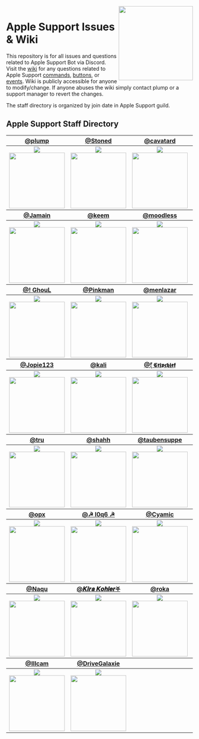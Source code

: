 <img align='right' src='https://i.imgur.com/ZwcvZb2.png' width='200'>

# Apple Support Issues & Wiki

This repository is for all issues and questions related to Apple Support Bot via Discord. Visit the [wiki](https://github.com/plumpx/AppleSupport/wiki) for any questions related to Apple Support [commands](https://github.com/plumpx/AppleSupport/wiki/Commands), [buttons](https://github.com/plumpx/AppleSupport/wiki/Buttons), or [events](https://github.com/plumpx/AppleSupport/wiki/Events). Wiki is publicly accessible for anyone to modify/change. If anyone abuses the wiki simply contact plump or a support manager to revert the changes.

The staff directory is organized by join date in Apple Support guild.

## Apple Support Staff Directory

<table id="staffDirectory" align="center"><thead><tr><th><a href="https://discord.com/users/780514956424642580">@plump</a></th><th><a href="https://discord.com/users/932014119136137226">@Stoned</a></th><th><a href="https://discord.com/users/907378444432715877">@cavatard</a></th><th><a href="https://discord.com/users/619700453952847892">@Ragnar Lodbrok</a></th><tr></thead><tbody><tr><td align="center"><img src="https://plumps.net:1337/role2/?name=Administrator&color=%23ff1414"><br><img src="https://cdn.discordapp.com/avatars/780514956424642580/594b28bab735cde17ec5416b0f7f698b.webp" width=150 height=150></td><td align="center"><img src="https://plumps.net:1337/role2/?name=Administrator&color=%23ff1414"><br><img src="https://cdn.discordapp.com/avatars/932014119136137226/09eacda54ac3dba6748c7c6b937655b3.webp" width=150 height=150></td><td align="center"><img src="https://plumps.net:1337/role2/?name=Support%20Manager&color=%23e91e63"><br><img src="https://cdn.discordapp.com/avatars/907378444432715877/be7ec0d47fceef7ee177c4af05a4eec7.webp" width=150 height=150></td><td align="center"><img src="https://plumps.net:1337/role2/?name=Support%20Manager&color=%23e91e63"><br><img src="https://cdn.discordapp.com/avatars/619700453952847892/ad21ff80c6ad1a8cf2e23faa544c0af3.webp" width=150 height=150></td><tr></tbody><thead><tr><th><a href="https://discord.com/users/700319710276878346">@Jamain</a></th><th><a href="https://discord.com/users/372609825646968832">@keem</a></th><th><a href="https://discord.com/users/932062665642237992">@moodless</a></th><th><a href="https://discord.com/users/935810285921534004">@Sampie</a></th><tr></thead><tbody><tr><td align="center"><img src="https://plumps.net:1337/role2/?name=Administrator&color=%23ff1414"><br><img src="https://cdn.discordapp.com/avatars/700319710276878346/d0145d9d0f6a95d79a1fc500b64b2906.webp" width=150 height=150></td><td align="center"><img src="https://plumps.net:1337/role2/?name=Sr%20Support&color=%232ecc71"><br><img src="https://cdn.discordapp.com/avatars/372609825646968832/c61a9725b4ac657e202cf2d2ffe5a9a6.webp" width=150 height=150></td><td align="center"><img src="https://plumps.net:1337/role2/?name=Administrator&color=%23ff1414"><br><img src="https://cdn.discordapp.com/avatars/932062665642237992/4dbdc52d55e2a4b260598eb13fbeae5f.webp" width=150 height=150></td><td align="center"><img src="https://plumps.net:1337/role2/?name=Support%20Manager&color=%23e91e63"><br><img src="https://cdn.discordapp.com/avatars/935810285921534004/10f14fd0ff94d7edb59e76a6b51003f9.webp" width=150 height=150></td><tr></tbody><thead><tr><th><a href="https://discord.com/users/854496228070785094">@! GhouL</a></th><th><a href="https://discord.com/users/998621511369883658">@Pinkman</a></th><th><a href="https://discord.com/users/418978030829043713">@menlazar</a></th><th><a href="https://discord.com/users/985257978603114526">@Pew pew</a></th><tr></thead><tbody><tr><td align="center"><img src="https://plumps.net:1337/role2/?name=Support%20Manager&color=%23e91e63"><br><img src="https://cdn.discordapp.com/avatars/854496228070785094/073ef2f6e6c1563c11f4dd17ef36de18.webp" width=150 height=150></td><td align="center"><img src="https://plumps.net:1337/role2/?name=Sr%20Support&color=%232ecc71"><br><img src="https://cdn.discordapp.com/avatars/998621511369883658/9501a5716c17abbf01e2007d4637676b.webp" width=150 height=150></td><td align="center"><img src="https://plumps.net:1337/role2/?name=Sr%20Support&color=%232ecc71"><br><img src="https://cdn.discordapp.com/avatars/418978030829043713/a_743e76042daf06b4f45351db9ad6592b.gif" width=150 height=150></td><td align="center"><img src="https://plumps.net:1337/role2/?name=Support&color=%239b59b6"><br><img src="https://cdn.discordapp.com/avatars/985257978603114526/c4d2b3f53342a2641efa439ad472e644.webp" width=150 height=150></td><tr></tbody><thead><tr><th><a href="https://discord.com/users/873119902712627221">@Jopie123</a></th><th><a href="https://discord.com/users/490462572345294848">@kali</a></th><th><a href="https://discord.com/users/389411687427735564">@!͓̽ 𝕮𝖗𝖎𝖕𝖈𝖍𝖎𝖊𝖋</a></th><th><a href="https://discord.com/users/646671556776296458">@Coby</a></th><tr></thead><tbody><tr><td align="center"><img src="https://plumps.net:1337/role2/?name=Support&color=%239b59b6"><br><img src="https://cdn.discordapp.com/avatars/873119902712627221/b2916d6ace5016a116eb5b24a6696428.webp" width=150 height=150></td><td align="center"><img src="https://plumps.net:1337/role2/?name=Sr%20Support&color=%232ecc71"><br><img src="https://cdn.discordapp.com/avatars/490462572345294848/dfebf937fa9d6e2d97be64c69380b898.webp" width=150 height=150></td><td align="center"><img src="https://plumps.net:1337/role2/?name=Support&color=%239b59b6"><br><img src="https://cdn.discordapp.com/avatars/389411687427735564/7c313f1584808abcf7791b92150113d5.webp" width=150 height=150></td><td align="center"><img src="https://plumps.net:1337/role2/?name=Sr%20Support&color=%232ecc71"><br><img src="https://cdn.discordapp.com/avatars/646671556776296458/ea5d6508ef78b12565ea46aaaa9a2bde.webp" width=150 height=150></td><tr></tbody><thead><tr><th><a href="https://discord.com/users/1003223023039561809">@tru</a></th><th><a href="https://discord.com/users/572808685923860480">@shahh</a></th><th><a href="https://discord.com/users/841972402614829106">@taubensuppe</a></th><th><a href="https://discord.com/users/1000583753153925161">@$ hook</a></th><tr></thead><tbody><tr><td align="center"><img src="https://plumps.net:1337/role2/?name=Trial%20Support&color=%23c27c0e"><br><img src="https://cdn.discordapp.com/avatars/1003223023039561809/0ad50b515522db43f2bfd0948ad6f5bf.webp" width=150 height=150></td><td align="center"><img src="https://plumps.net:1337/role2/?name=Trial%20Support&color=%23c27c0e"><br><img src="https://cdn.discordapp.com/avatars/572808685923860480/fab1c73fe899caf45a2a209ae71fda4b.webp" width=150 height=150></td><td align="center"><img src="https://plumps.net:1337/role2/?name=Trial%20Support&color=%23c27c0e"><br><img src="https://cdn.discordapp.com/avatars/841972402614829106/df9ed7a3e42453ceac1de2320289ac71.webp" width=150 height=150></td><td align="center"><img src="https://plumps.net:1337/role2/?name=Trial%20Support&color=%23c27c0e"><br><img src="https://cdn.discordapp.com/avatars/1000583753153925161/6e6fa48d6899d10101992e9558b7a17f.webp" width=150 height=150></td><tr></tbody><thead><tr><th><a href="https://discord.com/users/693408233855123476">@opx</a></th><th><a href="https://discord.com/users/706247087607513191">@☭ l0q6 ☭</a></th><th><a href="https://discord.com/users/834493520194306108">@Cyamic</a></th><th><a href="https://discord.com/users/1032505733801054208">@Beta</a></th><tr></thead><tbody><tr><td align="center"><img src="https://plumps.net:1337/role2/?name=Trial%20Support&color=%23c27c0e"><br><img src="https://cdn.discordapp.com/avatars/693408233855123476/dba0e22b514c01ffaf01645f64257392.webp" width=150 height=150></td><td align="center"><img src="https://plumps.net:1337/role2/?name=Trial%20Support&color=%23c27c0e"><br><img src="https://cdn.discordapp.com/avatars/706247087607513191/083a2bcf9d625b5650c33f0b53c77482.webp" width=150 height=150></td><td align="center"><img src="https://plumps.net:1337/role2/?name=Trial%20Support&color=%23c27c0e"><br><img src="https://cdn.discordapp.com/avatars/834493520194306108/217a564c07c0793aaf40a9d7ba1dbdf5.webp" width=150 height=150></td><td align="center"><img src="https://plumps.net:1337/role2/?name=Trial%20Support&color=%23c27c0e"><br><img src="https://cdn.discordapp.com/embed/avatars/0.png" width=150 height=150></td><tr></tbody><thead><tr><th><a href="https://discord.com/users/949009832785100860">@Naqu</a></th><th><a href="https://discord.com/users/863403875695591424">@𝑲𝒊𝒓𝒂 𝑲𝒐𝒉𝒍𝒆𝒓⛧</a></th><th><a href="https://discord.com/users/1021701652304101386">@roka</a></th><th><a href="https://discord.com/users/939693981971927060">@𝙁𝙤𝙪𝙣𝙙</a></th><tr></thead><tbody><tr><td align="center"><img src="https://plumps.net:1337/role2/?name=Trial%20Support&color=%23c27c0e"><br><img src="https://cdn.discordapp.com/avatars/949009832785100860/b4a6858ab04ab2c3eaf29541cf8f523d.webp" width=150 height=150></td><td align="center"><img src="https://plumps.net:1337/role2/?name=Trial%20Support&color=%23c27c0e"><br><img src="https://cdn.discordapp.com/avatars/863403875695591424/a_41c2e0678e14083b94027ca2d3242b32.gif" width=150 height=150></td><td align="center"><img src="https://plumps.net:1337/role2/?name=Trial%20Support&color=%23c27c0e"><br><img src="https://cdn.discordapp.com/avatars/1021701652304101386/a_822b7646d20a566913ba5da7babbe8a5.gif" width=150 height=150></td><td align="center"><img src="https://plumps.net:1337/role2/?name=Trial%20Support&color=%23c27c0e"><br><img src="https://cdn.discordapp.com/avatars/939693981971927060/706441636623786c1860a5478bbe49ae.webp" width=150 height=150></td><tr></tbody><thead><tr><th><a href="https://discord.com/users/711480214022127626">@Illcam</a></th><th><a href="https://discord.com/users/1008359461364174948">@DriveGalaxie</a></th><tr></thead><tbody><tr><td align="center"><img src="https://plumps.net:1337/role2/?name=Trial%20Support&color=%23c27c0e"><br><img src="https://cdn.discordapp.com/avatars/711480214022127626/ba85b14ea213b2814a077dd63a82aeee.webp" width=150 height=150></td><td align="center"><img src="https://plumps.net:1337/role2/?name=Trial%20Support&color=%23c27c0e"><br><img src="https://cdn.discordapp.com/avatars/1008359461364174948/5635b8192ff288c1af3889f5c38ca2f8.webp" width=150 height=150></td><tr></tbody></table>

